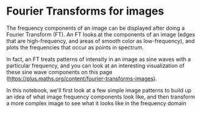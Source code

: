 # Fourier Transforms for images

The frequency components of an image can be displayed after doing a Fourier Transform (FT). An FT looks at the components of an image (edges that are high-frequency, and areas of smooth color as low-frequency), and plots the frequencies that occur as points in spectrum.

In fact, an FT treats patterns of intensity in an image as sine waves with a particular frequency, and you can look at an interesting visualization of these sine wave components on this page (https://plus.maths.org/content/fourier-transforms-images).

In this notebook, we'll first look at a few simple image patterns to build up an idea of what image frequency components look like, and then transform a more complex image to see what it looks like in the frequency domain
